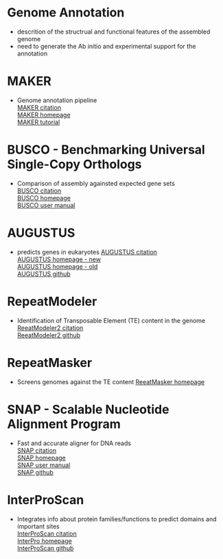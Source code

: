 # Genome Annotation
- descrition of the structrual and functional features of the assembled genome
- need to generate the Ab initio and experimental support for the annotation

# MAKER
- Genome annotation pipeline  
[MAKER citation](https://genome.cshlp.org/content/18/1/188)  
[MAKER homepage](https://www.yandell-lab.org/software/maker.html)  
[MAKER tutorial](http://weatherby.genetics.utah.edu/MAKER/wiki/index.php/MAKER_Tutorial_for_WGS_Assembly_and_Annotation_Winter_School_2018)  

# BUSCO - Benchmarking Universal Single-Copy Orthologs
- Comparison of assembly againsted expected gene sets  
[BUSCO citation](https://academic.oup.com/bioinformatics/article/31/19/3210/211866)  
[BUSCO homepage](https://busco.ezlab.org/)  
[BUSCO user manual](https://busco.ezlab.org/busco_userguide.html)  

# AUGUSTUS
- predicts genes in eukaryotes
[AUGUSTUS citation](https://academic.oup.com/bioinformatics/article/24/5/637/202844)  
[AUGUSTUS homepage - new](http://bioinf.uni-greifswald.de/webaugustus/index)      
[AUGUSTUS homepage - old](http://bioinf.uni-greifswald.de/augustus/)  
[AUGUSTUS github](https://github.com/Gaius-Augustus/Augustus)  


# RepeatModeler
- Identification of Transposable Element (TE) content in the genome  
[ReeatModeler2 citation](https://www.pnas.org/content/117/17/9451.short)  
[ReeatModeler2 github](https://github.com/Dfam-consortium/RepeatModeler)  

# RepeatMasker
- Screens genomes against the TE content
[ReeatMasker homepage](http://www.repeatmasker.org/)

# SNAP - Scalable Nucleotide Alignment Program 
- Fast and accurate aligner for DNA reads   
[SNAP citation](https://arxiv.org/abs/1111.5572)  
[SNAP homepage](http://snap.cs.berkeley.edu/#publications)   
[SNAP user manual](http://snap.cs.berkeley.edu/downloads/snap-1.0beta-manual.pdf)  
[SNAP github](https://github.com/amplab/snap) 

# InterProScan
- Integrates info about protein families/functions to predict domains and important sites   
[InterProScan citation](https://academic.oup.com/bioinformatics/article/30/9/1236/237988)  
[InterPro homepage](https://www.ebi.ac.uk/interpro/)   
[InterProScan github](https://github.com/ebi-pf-team/interproscan/wiki)


